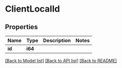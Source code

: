 # ClientLocalId

## Properties

Name | Type | Description | Notes
------------ | ------------- | ------------- | -------------
**id** | **i64** |  | 

[[Back to Model list]](../README.md#documentation-for-models) [[Back to API list]](../README.md#documentation-for-api-endpoints) [[Back to README]](../README.md)


